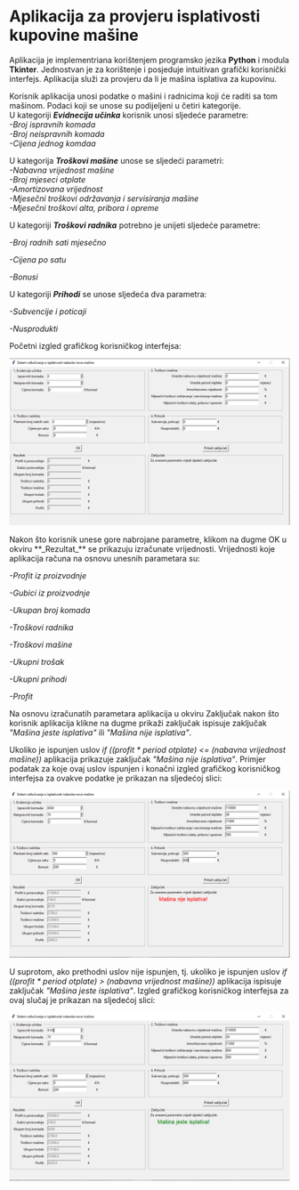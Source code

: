 # Aplikacija za provjeru isplativosti kupovine mašine

Aplikacija je implementriana korištenjem programsko jezika **Python** i modula **Tkinter**. Jednostvan je za korištenje i posjeduje intuitivan grafički korisnički interfejs. Aplikacija služi za provjeru da li je mašina isplativa za kupovinu. 

Korisnik aplikacija unosi podatke o mašini i radnicima koji će raditi sa tom mašinom. Podaci koji se unose su podijeljeni u četiri kategorije.  
U kategoriji **_Evidnecija učinka_** korisnik unosi sljedeće parametre:  
  _-Broj ispravnih komada_  
  _-Broj neispravnih komada_  
  _-Cijena jednog komdaa_  

U kategorija **_Troškovi mašine_** unose se sljedeći parametri:  
  _-Nabavna vrijednost mašine_  
  _-Broj mjeseci otplate_  
  _-Amortizovana vrijednost_  
  _-Mjesečni troškovi održavanja i servisiranja mašine_  
  _-Mjesečni troškovi alta, pribora i opreme_  
  
U kategoriji **_Troškovi radnika_** potrebno je unijeti sljedeće parametre:

  _-Broj radnih sati mjesečno_
  
  _-Cijena po satu_
  
  _-Bonusi_
  
U kategoriji **_Prihodi_** se unose sljedeća dva parametra:
  
  _-Subvencije i poticaji_
  
  _-Nusprodukti_
  

Početni izgled grafičkog korisničkog interfejsa:
<p align="left">
  <img src="https://raw.githubusercontent.com/velidp/Aplikacija-za-provjeru-isplativosti-kupovine-masine/master/Slike/GUI%201.png" width="800">
</p>
Nakon što korisnik unese gore nabrojane parametre, klikom na dugme OK u okviru **_Rezultat_** se prikazuju izračunate vrijednosti.
Vrijednosti koje aplikacija računa na osnovu unesnih parametara su:





  _-Profit iz proizvodnje_
  
  _-Gubici iz proizvodnje_
  
  _-Ukupan broj komada_
  
  _-Troškovi radnika_
  
  _-Troškovi mašine_
  
  _-Ukupni trošak_
  
  _-Ukupni prihodi_
  
  _-Profit_

Na osnovu izračunatih parametara aplikacija u okviru Zaključak nakon što korisnik aplikacija klikne na dugme prikaži zaključak ispisuje zaključak _"Mašina jeste isplativa"_ ili _"Mašina nije isplativa"_.

Ukoliko je ispunjen uslov _if ((profit * period otplate) <= (nabavna vrijednost mašine))_ aplikacija prikazuje zaključak _"Mašina nije isplativa"_.
Primjer podatak za koje ovaj uslov ispunjen i konačni izgled grafičkog korisničkog interfejsa za ovakve podatke je prikazan na sljedećoj slici:
<p align="left">
  <img src="https://raw.githubusercontent.com/velidp/Aplikacija-za-provjeru-isplativosti-kupovine-masine/master/Slike/GUI2.png" width="800">
</p>


U suprotom, ako prethodni uslov nije ispunjen, tj. ukoliko je ispunjen uslov _if ((profit * period otplate) > (nabavna vrijednost mašine))_ aplikacija ispisuje zaključak _"Mašina jeste isplativa"_.
Izgled grafičkog korisničkog interfejsa za ovaj slučaj je prikazan na sljedećoj slici:
<p align="left">
  <img src="https://raw.githubusercontent.com/velidp/Aplikacija-za-provjeru-isplativosti-kupovine-masine/master/Slike/GUI3.png" width="800">
</p>
